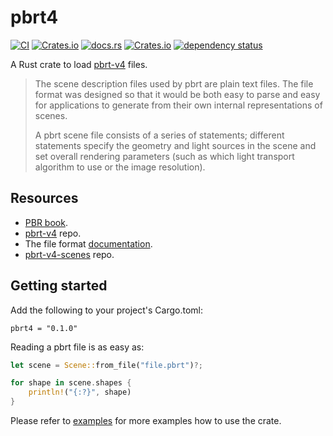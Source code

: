 # pbrt4

[![CI](https://github.com/mxpv/pbrt4/actions/workflows/ci.yml/badge.svg)](https://github.com/mxpv/pbrt4/actions/workflows/ci.yml)
[![Crates.io](https://img.shields.io/crates/v/pbrt4)](https://crates.io/crates/pbrt4)
[![docs.rs](https://img.shields.io/docsrs/pbrt4)](https://docs.rs/pbrt4/latest/pbrt4/)
[![Crates.io](https://img.shields.io/crates/l/pbrt4)](https://github.com/mxpv/pbrt4/blob/main/LICENSE)
[![dependency status](https://deps.rs/repo/github/mxpv/pbrt4/status.svg)](https://deps.rs/repo/github/mxpv/pbrt4)

A Rust crate to load [pbrt-v4](https://pbrt.org/fileformat-v4) files.


> The scene description files used by pbrt are plain text files. The file format was designed so that it would be both easy to parse and easy for applications to generate from their own internal representations of scenes.
> 
> A pbrt scene file consists of a series of statements; different statements specify the geometry and light sources in the scene and set overall rendering parameters (such as which light transport algorithm to use or the image resolution).


## Resources
- [PBR book](https://pbr-book.org).
- [pbrt-v4](https://github.com/mmp/pbrt-v4) repo.
- The file format [documentation](https://pbrt.org/fileformat-v4).
- [pbrt-v4-scenes](https://github.com/mmp/pbrt-v4-scenes) repo.

## Getting started

Add the following to your project's Cargo.toml:

```
pbrt4 = "0.1.0"
```

Reading a pbrt file is as easy as:

```rust
let scene = Scene::from_file("file.pbrt")?;

for shape in scene.shapes {
    println!("{:?}", shape)
}
```

Please refer to [examples](./examples) for more examples how to use the crate.
